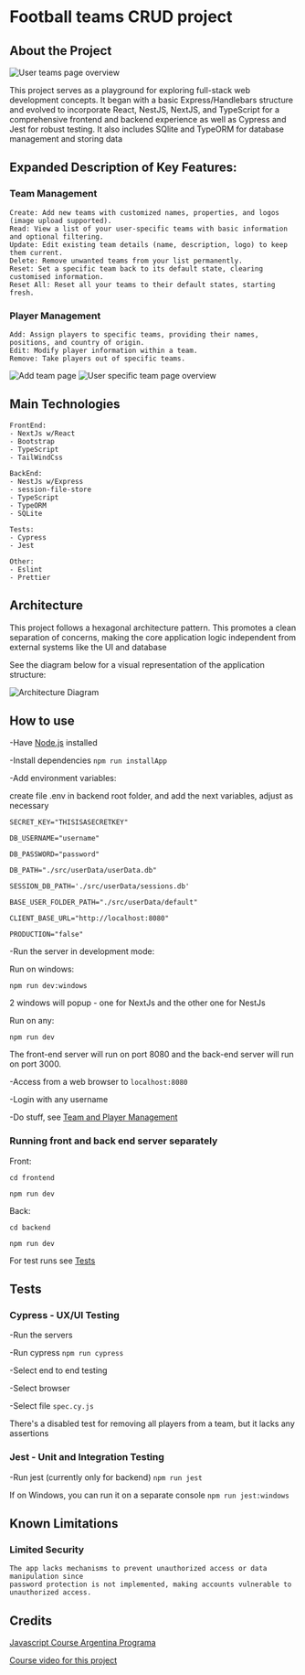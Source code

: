 # Football teams CRUD project

## About the Project

![User teams page overview](user_overview.png)

This project serves as a playground for exploring full-stack web development concepts. It began
with a basic Express/Handlebars structure and evolved to incorporate React, NestJS, NextJS, and
TypeScript for a comprehensive frontend and backend experience as well as Cypress and Jest
for robust testing. It also includes SQlite and TypeORM for database management and storing data

## Expanded Description of Key Features: <a name="team-management"></a>

### Team Management

    Create: Add new teams with customized names, properties, and logos (image upload supported).
    Read: View a list of your user-specific teams with basic information and optional filtering.
    Update: Edit existing team details (name, description, logo) to keep them current.
    Delete: Remove unwanted teams from your list permanently.
    Reset: Set a specific team back to its default state, clearing customised information.
    Reset All: Reset all your teams to their default states, starting fresh.

### Player Management

    Add: Assign players to specific teams, providing their names, positions, and country of origin.
    Edit: Modify player information within a team.
    Remove: Take players out of specific teams.

![Add team page](add_team.png)
![User specific team page overview](team_overview.png)

## Main Technologies

    FrontEnd:
    - NextJs w/React
    - Bootstrap
    - TypeScript
    - TailWindCss

    BackEnd:
    - NestJs w/Express
    - session-file-store
    - TypeScript
    - TypeORM
    - SQLite

    Tests:
    - Cypress
    - Jest

    Other:
    - Eslint
    - Prettier


## Architecture

This project follows a hexagonal architecture pattern. This promotes a clean separation of concerns,
making the core application logic independent from external systems like the UI and database

See the diagram below for a visual representation of the application structure:

![Architecture Diagram](app_hex.png)

## How to use

-Have [Node.js](https://nodejs.org/en) installed

-Install dependencies `npm run installApp`

-Add environment variables:

create file .env in backend root folder, and add the next variables, adjust as necessary

`SECRET_KEY="THISISASECRETKEY"`

`DB_USERNAME="username"`

`DB_PASSWORD="password"`

`DB_PATH="./src/userData/userData.db"`

`SESSION_DB_PATH='./src/userData/sessions.db'`

`BASE_USER_FOLDER_PATH="./src/userData/default"`

`CLIENT_BASE_URL="http://localhost:8080"`

`PRODUCTION="false"`

-Run the server in development mode:


Run on windows:

`npm run dev:windows`

2 windows will popup - one for NextJs and the other one for NestJs

Run on any:

`npm run dev`



The front-end server will run on port 8080 and the back-end server will run on port 3000.

-Access from a web browser to `localhost:8080`

-Login with any username

-Do stuff, see [Team and Player Management](#team-management)

### Running front and back end server separately

Front:

`cd frontend`

`npm run dev`

Back:

`cd backend`

`npm run dev`



For test runs see [Tests](#tests)

## Tests <a name="tests"></a>


### Cypress - UX/UI Testing

-Run the servers

-Run cypress `npm run cypress`

-Select end to end testing

-Select browser

-Select file `spec.cy.js`

There's a disabled test for removing all players from a team, but it lacks any assertions

### Jest - Unit and Integration Testing

-Run jest (currently only for backend) `npm run jest`

If on Windows, you can run it on a separate console `npm run jest:windows`

## Known Limitations

### Limited Security

    The app lacks mechanisms to prevent unauthorized access or data manipulation since
    password protection is not implemented, making accounts vulnerable to unauthorized access.

## Credits

[Javascript Course Argentina Programa](https://argentinaprograma.com/)

[Course video for this project](https://www.youtube.com/watch?v=8LxxQeNCu4U&list=PLs73pLtDNXD893LSF8fP-EfZbGWMECmnc&index=17)
